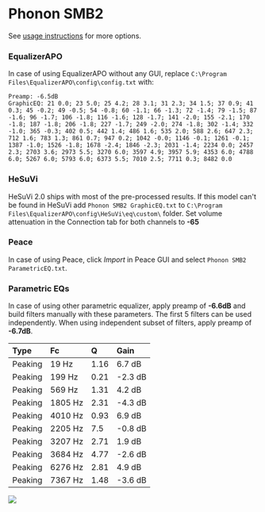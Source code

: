 # Phonon SMB2
See [usage instructions](https://github.com/jaakkopasanen/AutoEq#usage) for more options.

### EqualizerAPO
In case of using EqualizerAPO without any GUI, replace `C:\Program Files\EqualizerAPO\config\config.txt`
with:
```
Preamp: -6.5dB
GraphicEQ: 21 0.0; 23 5.0; 25 4.2; 28 3.1; 31 2.3; 34 1.5; 37 0.9; 41 0.3; 45 -0.2; 49 -0.5; 54 -0.8; 60 -1.1; 66 -1.3; 72 -1.4; 79 -1.5; 87 -1.6; 96 -1.7; 106 -1.8; 116 -1.6; 128 -1.7; 141 -2.0; 155 -2.1; 170 -1.8; 187 -1.8; 206 -1.8; 227 -1.7; 249 -2.0; 274 -1.8; 302 -1.4; 332 -1.0; 365 -0.3; 402 0.5; 442 1.4; 486 1.6; 535 2.0; 588 2.6; 647 2.3; 712 1.6; 783 1.3; 861 0.7; 947 0.2; 1042 -0.0; 1146 -0.1; 1261 -0.1; 1387 -1.0; 1526 -1.8; 1678 -2.4; 1846 -2.3; 2031 -1.4; 2234 0.0; 2457 2.3; 2703 3.6; 2973 5.5; 3270 6.0; 3597 4.9; 3957 5.9; 4353 6.0; 4788 6.0; 5267 6.0; 5793 6.0; 6373 5.5; 7010 2.5; 7711 0.3; 8482 0.0
```

### HeSuVi
HeSuVi 2.0 ships with most of the pre-processed results. If this model can't be found in HeSuVi add
`Phonon SMB2 GraphicEQ.txt` to `C:\Program Files\EqualizerAPO\config\HeSuVi\eq\custom\` folder.
Set volume attenuation in the Connection tab for both channels to **-65**

### Peace
In case of using Peace, click *Import* in Peace GUI and select `Phonon SMB2 ParametricEQ.txt`.

### Parametric EQs
In case of using other parametric equalizer, apply preamp of **-6.6dB** and build filters manually
with these parameters. The first 5 filters can be used independently.
When using independent subset of filters, apply preamp of **-6.7dB**.

| Type    | Fc      |    Q | Gain    |
|:--------|:--------|:-----|:--------|
| Peaking | 19 Hz   | 1.16 | 6.7 dB  |
| Peaking | 199 Hz  | 0.21 | -2.3 dB |
| Peaking | 569 Hz  | 1.31 | 4.2 dB  |
| Peaking | 1805 Hz | 2.31 | -4.3 dB |
| Peaking | 4010 Hz | 0.93 | 6.9 dB  |
| Peaking | 2205 Hz | 7.5  | -0.8 dB |
| Peaking | 3207 Hz | 2.71 | 1.9 dB  |
| Peaking | 3684 Hz | 4.77 | -2.6 dB |
| Peaking | 6276 Hz | 2.81 | 4.9 dB  |
| Peaking | 7367 Hz | 1.48 | -3.6 dB |

![](https://raw.githubusercontent.com/jaakkopasanen/AutoEq/master/results/innerfidelity/sbaf-serious/Phonon%20SMB2/Phonon%20SMB2.png)